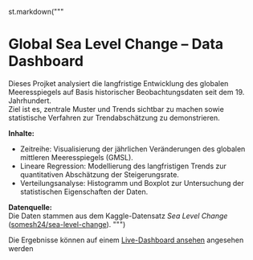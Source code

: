 st.markdown("""
# Global Sea Level Change – Data Dashboard

Dieses Projket analysiert die langfristige Entwicklung des globalen Meeresspiegels auf Basis historischer Beobachtungsdaten seit dem 19. Jahrhundert.  
Ziel ist es, zentrale Muster und Trends sichtbar zu machen sowie statistische Verfahren zur Trendabschätzung zu demonstrieren.  

**Inhalte:**
- Zeitreihe: Visualisierung der jährlichen Veränderungen des globalen mittleren Meeresspiegels (GMSL).  
- Lineare Regression: Modellierung des langfristigen Trends zur quantitativen Abschätzung der Steigerungsrate.  
- Verteilungsanalyse: Histogramm und Boxplot zur Untersuchung der statistischen Eigenschaften der Daten.  

**Datenquelle:**  
Die Daten stammen aus dem Kaggle-Datensatz *Sea Level Change* ([somesh24/sea-level-change](https://www.kaggle.com/datasets/somesh24/sea-level-change)).
""")

Die Ergebnisse können auf einem [Live-Dashboard ansehen]([https://share.streamlit.io/username/mein-projekt/main/dashboard.py](https://paulgraefe-global-sea-level-change-data-dashbo-dashboard-wnmhs9.streamlit.app/))
angesehen werden 

